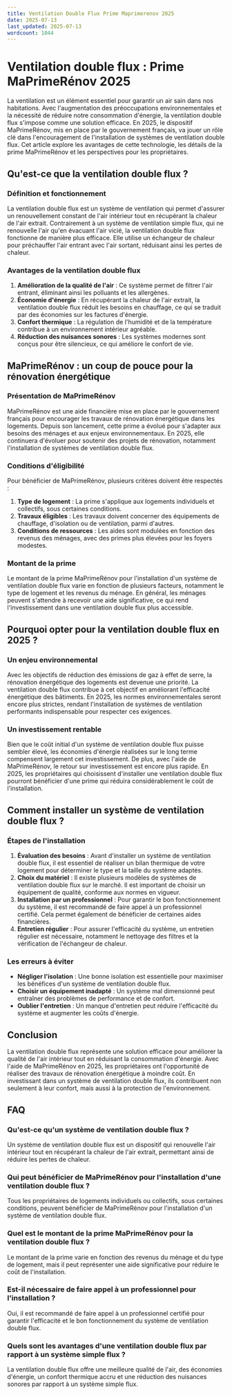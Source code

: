 ```yaml
---
title: Ventilation Double Flux Prime Maprimerenov 2025
date: 2025-07-13
last_updated: 2025-07-13
wordcount: 1044
---
```


# Ventilation double flux : Prime MaPrimeRénov 2025

La ventilation est un élément essentiel pour garantir un air sain dans nos habitations. Avec l'augmentation des préoccupations environnementales et la nécessité de réduire notre consommation d'énergie, la ventilation double flux s'impose comme une solution efficace. En 2025, le dispositif MaPrimeRénov, mis en place par le gouvernement français, va jouer un rôle clé dans l'encouragement de l'installation de systèmes de ventilation double flux. Cet article explore les avantages de cette technologie, les détails de la prime MaPrimeRénov et les perspectives pour les propriétaires.

## Qu'est-ce que la ventilation double flux ?

### Définition et fonctionnement

La ventilation double flux est un système de ventilation qui permet d'assurer un renouvellement constant de l'air intérieur tout en récupérant la chaleur de l'air extrait. Contrairement à un système de ventilation simple flux, qui ne renouvelle l'air qu'en évacuant l'air vicié, la ventilation double flux fonctionne de manière plus efficace. Elle utilise un échangeur de chaleur pour préchauffer l'air entrant avec l'air sortant, réduisant ainsi les pertes de chaleur.

### Avantages de la ventilation double flux

1. **Amélioration de la qualité de l'air** : Ce système permet de filtrer l'air entrant, éliminant ainsi les polluants et les allergènes.
2. **Économie d'énergie** : En récupérant la chaleur de l'air extrait, la ventilation double flux réduit les besoins en chauffage, ce qui se traduit par des économies sur les factures d'énergie.
3. **Confort thermique** : La régulation de l'humidité et de la température contribue à un environnement intérieur agréable.
4. **Réduction des nuisances sonores** : Les systèmes modernes sont conçus pour être silencieux, ce qui améliore le confort de vie.

## MaPrimeRénov : un coup de pouce pour la rénovation énergétique

### Présentation de MaPrimeRénov

MaPrimeRénov est une aide financière mise en place par le gouvernement français pour encourager les travaux de rénovation énergétique dans les logements. Depuis son lancement, cette prime a évolué pour s'adapter aux besoins des ménages et aux enjeux environnementaux. En 2025, elle continuera d'évoluer pour soutenir des projets de rénovation, notamment l'installation de systèmes de ventilation double flux.

### Conditions d'éligibilité

Pour bénéficier de MaPrimeRénov, plusieurs critères doivent être respectés :

1. **Type de logement** : La prime s'applique aux logements individuels et collectifs, sous certaines conditions.
2. **Travaux éligibles** : Les travaux doivent concerner des équipements de chauffage, d'isolation ou de ventilation, parmi d'autres.
3. **Conditions de ressources** : Les aides sont modulées en fonction des revenus des ménages, avec des primes plus élevées pour les foyers modestes.

### Montant de la prime

Le montant de la prime MaPrimeRénov pour l'installation d'un système de ventilation double flux varie en fonction de plusieurs facteurs, notamment le type de logement et les revenus du ménage. En général, les ménages peuvent s'attendre à recevoir une aide significative, ce qui rend l'investissement dans une ventilation double flux plus accessible.

## Pourquoi opter pour la ventilation double flux en 2025 ?

### Un enjeu environnemental

Avec les objectifs de réduction des émissions de gaz à effet de serre, la rénovation énergétique des logements est devenue une priorité. La ventilation double flux contribue à cet objectif en améliorant l'efficacité énergétique des bâtiments. En 2025, les normes environnementales seront encore plus strictes, rendant l'installation de systèmes de ventilation performants indispensable pour respecter ces exigences.

### Un investissement rentable

Bien que le coût initial d'un système de ventilation double flux puisse sembler élevé, les économies d'énergie réalisées sur le long terme compensent largement cet investissement. De plus, avec l'aide de MaPrimeRénov, le retour sur investissement est encore plus rapide. En 2025, les propriétaires qui choisissent d'installer une ventilation double flux pourront bénéficier d'une prime qui réduira considérablement le coût de l'installation.

## Comment installer un système de ventilation double flux ?

### Étapes de l'installation

1. **Évaluation des besoins** : Avant d'installer un système de ventilation double flux, il est essentiel de réaliser un bilan thermique de votre logement pour déterminer le type et la taille du système adaptés.
2. **Choix du matériel** : Il existe plusieurs modèles de systèmes de ventilation double flux sur le marché. Il est important de choisir un équipement de qualité, conforme aux normes en vigueur.
3. **Installation par un professionnel** : Pour garantir le bon fonctionnement du système, il est recommandé de faire appel à un professionnel certifié. Cela permet également de bénéficier de certaines aides financières.
4. **Entretien régulier** : Pour assurer l'efficacité du système, un entretien régulier est nécessaire, notamment le nettoyage des filtres et la vérification de l'échangeur de chaleur.

### Les erreurs à éviter

- **Négliger l'isolation** : Une bonne isolation est essentielle pour maximiser les bénéfices d'un système de ventilation double flux.
- **Choisir un équipement inadapté** : Un système mal dimensionné peut entraîner des problèmes de performance et de confort.
- **Oublier l'entretien** : Un manque d'entretien peut réduire l'efficacité du système et augmenter les coûts d'énergie.

## Conclusion

La ventilation double flux représente une solution efficace pour améliorer la qualité de l'air intérieur tout en réduisant la consommation d'énergie. Avec l'aide de MaPrimeRénov en 2025, les propriétaires ont l'opportunité de réaliser des travaux de rénovation énergétique à moindre coût. En investissant dans un système de ventilation double flux, ils contribuent non seulement à leur confort, mais aussi à la protection de l'environnement.

## FAQ

### Qu'est-ce qu'un système de ventilation double flux ?

Un système de ventilation double flux est un dispositif qui renouvelle l'air intérieur tout en récupérant la chaleur de l'air extrait, permettant ainsi de réduire les pertes de chaleur.

### Qui peut bénéficier de MaPrimeRénov pour l'installation d'une ventilation double flux ?

Tous les propriétaires de logements individuels ou collectifs, sous certaines conditions, peuvent bénéficier de MaPrimeRénov pour l'installation d'un système de ventilation double flux.

### Quel est le montant de la prime MaPrimeRénov pour la ventilation double flux ?

Le montant de la prime varie en fonction des revenus du ménage et du type de logement, mais il peut représenter une aide significative pour réduire le coût de l'installation.

### Est-il nécessaire de faire appel à un professionnel pour l'installation ?

Oui, il est recommandé de faire appel à un professionnel certifié pour garantir l'efficacité et le bon fonctionnement du système de ventilation double flux.

### Quels sont les avantages d'une ventilation double flux par rapport à un système simple flux ?

La ventilation double flux offre une meilleure qualité de l'air, des économies d'énergie, un confort thermique accru et une réduction des nuisances sonores par rapport à un système simple flux.